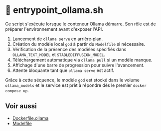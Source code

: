 # 🔧 entrypoint_ollama.sh

Ce script s'exécute lorsque le conteneur Ollama démarre. Son rôle est de préparer l'environnement avant d'exposer l'API.

1. Lancement de `ollama serve` en arrière‑plan.
2. Création du modèle local `god` à partir du `Modelfile` si nécessaire.
3. Vérification de la présence des modèles spécifiés dans `OLLAMA_TEXT_MODEL` et `STABLEDIFFUSION_MODEL`.
4. Téléchargement automatique via `ollama pull` si un modèle manque.
5. Affichage d'une barre de progression pour suivre l'avancement.
6. Attente bloquante tant que `ollama serve` est actif.

Grâce à cette séquence, le modèle `god` est stocké dans le volume `ollama_models` et le service est prêt à répondre dès le premier `docker compose up`.

## Voir aussi

- [Dockerfile.ollama](dockerfile-ollama.md)
- [Modelfile](modelfile.md)
